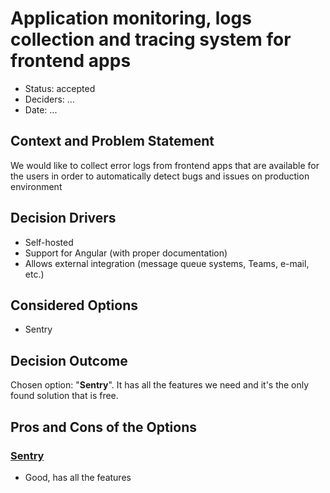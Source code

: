 # Application monitoring, logs collection and tracing system for frontend apps

* Status: accepted
* Deciders: ...
* Date: ...

## Context and Problem Statement

We would like to collect error logs from frontend apps that are available for the users in order to automatically detect bugs and issues on production environment

## Decision Drivers

* Self-hosted
* Support for Angular (with proper documentation)
* Allows external integration (message queue systems, Teams, e-mail, etc.)

## Considered Options

* Sentry

## Decision Outcome

Chosen option: "**Sentry**". It has all the features we need and it's the only found solution that is free.

## Pros and Cons of the Options

### [Sentry](https://ngrx.io/guide/store/why)

* Good, has all the features
